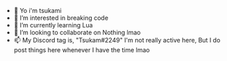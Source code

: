 - 👋 Yo i'm tsukami
- 👀 I’m interested in breaking code
- 🌱 I’m currently learning Lua
- 💞️ I’m looking to collaborate on Nothing lmao
- 📫 My Discord tag is, "Tsukam#2249"
I'm not really active here, But I do post things here whenever I have the time lmao
<!---
tsukamis/tsukamis is a ✨ special ✨ repository because its `README.md` (this file) appears on your GitHub profile.
You can click the Preview link to take a look at your changes.
--->
